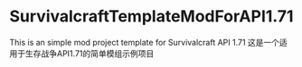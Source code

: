 # SurvivalcraftTemplateModForAPI1.71
This is an simple mod project template for Survivalcraft API 1.71 这是一个适用于生存战争API1.71的简单模组示例项目
